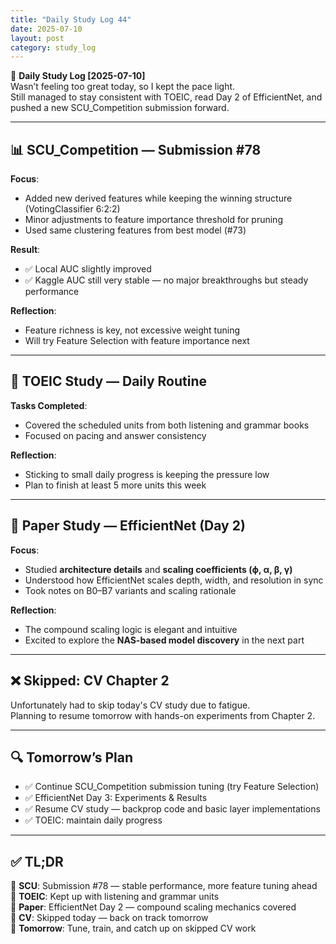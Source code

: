 ```yaml
---
title: "Daily Study Log 44"
date: 2025-07-10
layout: post
category: study_log
---
```


🧠 **Daily Study Log [2025-07-10]**  
Wasn’t feeling too great today, so I kept the pace light.  
Still managed to stay consistent with TOEIC, read Day 2 of EfficientNet, and pushed a new SCU_Competition submission forward.

---

## 📊 SCU_Competition — Submission #78

**Focus**:  
- Added new derived features while keeping the winning structure (VotingClassifier 6:2:2)  
- Minor adjustments to feature importance threshold for pruning  
- Used same clustering features from best model (#73)

**Result**:  
- ✅ Local AUC slightly improved  
- ✅ Kaggle AUC still very stable — no major breakthroughs but steady performance  

**Reflection**:  
- Feature richness is key, not excessive weight tuning  
- Will try Feature Selection with feature importance next

---

## 🧠 TOEIC Study — Daily Routine

**Tasks Completed**:  
- Covered the scheduled units from both listening and grammar books  
- Focused on pacing and answer consistency

**Reflection**:  
- Sticking to small daily progress is keeping the pressure low  
- Plan to finish at least 5 more units this week

---

## 📘 Paper Study — EfficientNet (Day 2)

**Focus**:  
- Studied **architecture details** and **scaling coefficients (ϕ, α, β, γ)**  
- Understood how EfficientNet scales depth, width, and resolution in sync  
- Took notes on B0–B7 variants and scaling rationale

**Reflection**:  
- The compound scaling logic is elegant and intuitive  
- Excited to explore the **NAS-based model discovery** in the next part

---

## ❌ Skipped: CV Chapter 2

Unfortunately had to skip today's CV study due to fatigue.  
Planning to resume tomorrow with hands-on experiments from Chapter 2.

---

## 🔍 Tomorrow’s Plan

- ✅ Continue SCU_Competition submission tuning (try Feature Selection)
- ✅ EfficientNet Day 3: Experiments & Results  
- ✅ Resume CV study — backprop code and basic layer implementations  
- ✅ TOEIC: maintain daily progress

---

## ✅ TL;DR

📍 **SCU**: Submission #78 — stable performance, more feature tuning ahead  
📍 **TOEIC**: Kept up with listening and grammar units  
📍 **Paper**: EfficientNet Day 2 — compound scaling mechanics covered  
📍 **CV**: Skipped today — back on track tomorrow  
📍 **Tomorrow**: Tune, train, and catch up on skipped CV work
